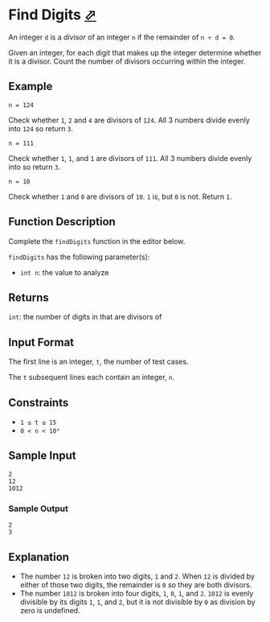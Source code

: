 # Find Digits [⬀](https://www.hackerrank.com/challenges/find-digits)

An integer `d` is a *divisor* of an integer `n` if the remainder of `n ÷ d = 0`.

Given an integer, for each digit that makes up the integer determine whether it is a divisor. Count the number of divisors occurring within the integer.

## Example
```
n = 124
```

Check whether `1`, `2` and `4` are divisors of `124`. All 3 numbers divide evenly into `124` so return `3`.

```
n = 111
```

Check whether `1`, `1`, and `1` are divisors of `111`. All 3 numbers divide evenly into so return `3`.

```
n = 10
```

Check whether `1` and `0` are divisors of `10`. `1` is, but `0` is not. Return `1`.

## Function Description

Complete the `findDigits` function in the editor below.

`findDigits` has the following parameter(s):

- `int n`: the value to analyze

## Returns

`int`: the number of digits in that are divisors of

## Input Format

The first line is an integer, `t`, the number of test cases.

The `t` subsequent lines each contain an integer, `n`.

## Constraints
- `1 ≤ t ≤ 15`
- `0 < n < 10⁹`

## Sample Input
```
2
12
1012
```

### Sample Output
```
2
3
```

## Explanation

- The number `12` is broken into two digits, `1` and `2`. When `12` is divided by either of those two digits, the remainder is `0` so they are both divisors.
- The number `1012` is broken into four digits, `1`, `0`, `1`, and `2`. `1012` is evenly divisible by its digits `1`, `1`, and `2`, but it is not divisible by `0` as division by zero is undefined.
